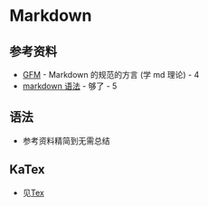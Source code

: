 # Markdown

## 参考资料

- [GFM](https://gfm.docschina.org/zh-hans/%E4%BB%8B%E7%BB%8D.html) - Markdown 的规范的方言 (学 md 理论) - 4
- [markdown 语法](https://markdown.com.cn/basic-syntax/) - 够了 - 5

## 语法

- 参考资料精简到无需总结

## KaTex

- 见[Tex](计算机基础/工具/Tax基础.md)
